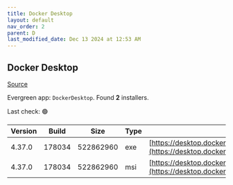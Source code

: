```yaml
---
title: Docker Desktop
layout: default
nav_order: 2
parent: D
last_modified_date: Dec 13 2024 at 12:53 AM
---
```


## Docker Desktop

[Source](https://www.docker.com/products/docker-desktop/)

Evergreen app: `DockerDesktop`. Found **2** installers.

Last check: 🟢

| Version | Build  | Size      | Type | URI                                                                                                                                                                    |
| ------- | ------ | --------- | ---- | ---------------------------------------------------------------------------------------------------------------------------------------------------------------------- |
| 4.37.0  | 178034 | 522862960 | exe  | [https://desktop.docker.com/win/main/amd64/178034/Docker%20Desktop%20Installer.exe](https://desktop.docker.com/win/main/amd64/178034/Docker%20Desktop%20Installer.exe) |
| 4.37.0  | 178034 | 522862960 | msi  | [https://desktop.docker.com/win/main/amd64/178034/DockerDesktop.msi](https://desktop.docker.com/win/main/amd64/178034/DockerDesktop.msi)                               |
